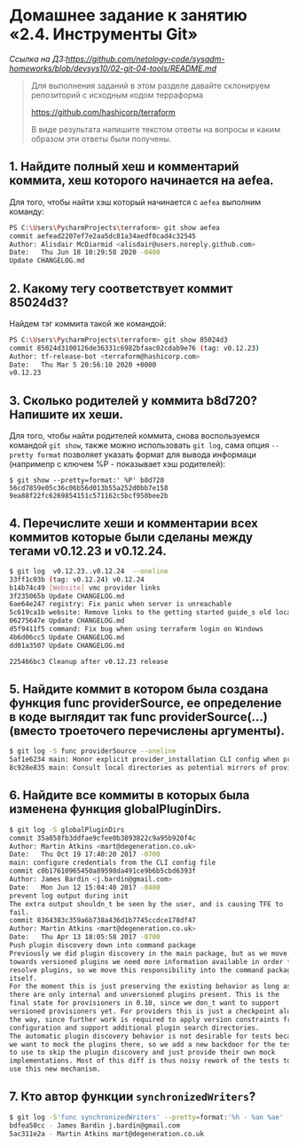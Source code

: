 # Домашнее задание к занятию «2.4. Инструменты Git»

*Ссылка на ДЗ:https://github.com/netology-code/sysadm-homeworks/blob/devsys10/02-git-04-tools/README.md*

>Для выполнения заданий в этом разделе давайте склонируем репозиторий с исходным кодом терраформа
>
>https://github.com/hashicorp/terraform
>
>В виде результата напишите текстом ответы на вопросы и каким образом эти ответы были получены.

## 1. Найдите полный хеш и комментарий коммита, хеш которого начинается на aefea.

Для того, чтобы найти хэш который начинается с `aefea` выполним команду: 
```bash
PS C:\Users\PycharmProjects\terraform> git show aefea
commit aefead2207ef7e2aa5dc81a34aedf0cad4c32545
Author: Alisdair McDiarmid <alisdair@users.noreply.github.com>
Date:   Thu Jun 18 10:29:58 2020 -0400
Update CHANGELOG.md
```
## 2. Какому тегу соответствует коммит 85024d3?

Найдем тэг коммита такой же командой:
```bash
PS C:\Users\PycharmProjects\terraform> git show 85024d3
commit 85024d3100126de36331c6982bfaac02cdab9e76 (tag: v0.12.23)
Author: tf-release-bot <terraform@hashicorp.com>
Date:   Thu Mar 5 20:56:10 2020 +0000
v0.12.23
```
## 3. Сколько родителей у коммита b8d720? Напишите их хеши.

Для того, чтобы найти родителей коммита, снова воспользуемся командой `git show`, также можно использовать `git log`, сама опция `--pretty format` позволяет указать формат для вывода информаци (напримепр с ключем %P - показывает хэш родителей):
```
$ git show --pretty=format:' %P' b8d720
56cd7859e05c36c06b56d013b55a252d0bb7e158
9ea88f22fc6269854151c571162c5bcf958bee2b
```
## 4. Перечислите хеши и комментарии всех коммитов которые были сделаны между тегами v0.12.23 и v0.12.24.

```bash
$ git log  v0.12.23..v0.12.24  --oneline
33ff1c03b (tag: v0.12.24) v0.12.24
b14b74c49 [Website] vmc provider links
3f235065b Update CHANGELOG.md
6ae64e247 registry: Fix panic when server is unreachable
5c619ca1b website: Remove links to the getting started guide_s old location
06275647e Update CHANGELOG.md
d5f9411f5 command: Fix bug when using terraform login on Windows
4b6d06cc5 Update CHANGELOG.md
dd01a3507 Update CHANGELOG.md

225466bc3 Cleanup after v0.12.23 release
```

## 5. Найдите коммит в котором была создана функция func providerSource, ее определение в коде выглядит так func providerSource(...) (вместо троеточего перечислены аргументы).

```bash
$ git log -S func providerSource --oneline
5af1e6234 main: Honor explicit provider_installation CLI config when present
8c928e835 main: Consult local directories as potential mirrors of providers
```
## 6. Найдите все коммиты в которых была изменена функция globalPluginDirs.

```bash
$ git log -S globalPluginDirs
commit 35a058fb3ddfae9cfee0b3893822c9a95b920f4c
Author: Martin Atkins <mart@degeneration.co.uk>
Date:   Thu Oct 19 17:40:20 2017 -0700
main: configure credentials from the CLI config file
commit c0b17610965450a89598da491ce9b6b5cbd6393f
Author: James Bardin <j.bardin@gmail.com>
Date:   Mon Jun 12 15:04:40 2017 -0400
prevent log output during init
The extra output shouldn_t be seen by the user, and is causing TFE to
fail.
commit 8364383c359a6b738a436d1b7745ccdce178df47
Author: Martin Atkins <mart@degeneration.co.uk>
Date:   Thu Apr 13 18:05:58 2017 -0700
Push plugin discovery down into command package
Previously we did plugin discovery in the main package, but as we move
towards versioned plugins we need more information available in order to
resolve plugins, so we move this responsibility into the command package
itself.
For the moment this is just preserving the existing behavior as long as
there are only internal and unversioned plugins present. This is the
final state for provisioners in 0.10, since we don_t want to support
versioned provisioners yet. For providers this is just a checkpoint along
the way, since further work is required to apply version constraints from
configuration and support additional plugin search directories.
The automatic plugin discovery behavior is not desirable for tests because
we want to mock the plugins there, so we add a new backdoor for the tests
to use to skip the plugin discovery and just provide their own mock
implementations. Most of this diff is thus noisy rework of the tests to
use this new mechanism.
```

## 7. Кто автор функции `synchronizedWriters`?
```bash
$ git log -S'func synchronizedWriters' --pretty=format:'%h - %an %ae'
bdfea50cc - James Bardin j.bardin@gmail.com
5ac311e2a - Martin Atkins mart@degeneration.co.uk
```
